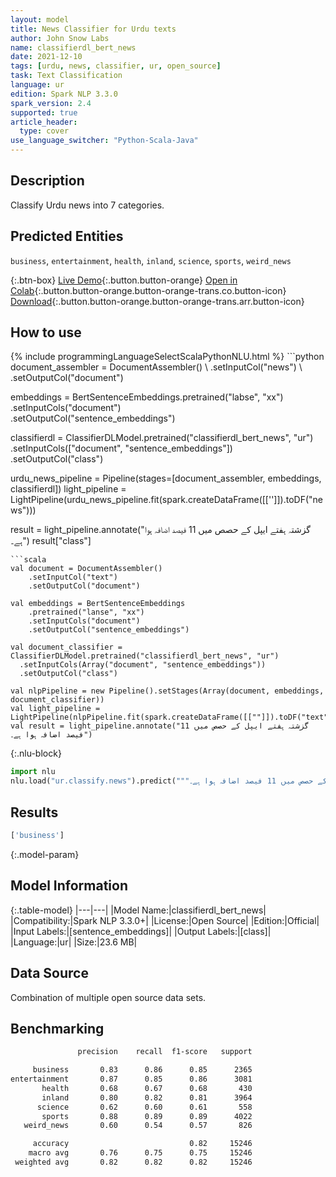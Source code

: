 ```yaml
---
layout: model
title: News Classifier for Urdu texts
author: John Snow Labs
name: classifierdl_bert_news
date: 2021-12-10
tags: [urdu, news, classifier, ur, open_source]
task: Text Classification
language: ur
edition: Spark NLP 3.3.0
spark_version: 2.4
supported: true
article_header:
  type: cover
use_language_switcher: "Python-Scala-Java"
---
```


## Description

Classify Urdu news into 7 categories.

## Predicted Entities

`business`, `entertainment`, `health`, `inland`, `science`, `sports`, `weird_news`

{:.btn-box}
[Live Demo](https://demo.johnsnowlabs.com/public/CLASSIFICATION_UR_NEWS/){:.button.button-orange}
[Open in Colab](https://colab.research.google.com/github/JohnSnowLabs/spark-nlp-workshop/blob/master/tutorials/streamlit_notebooks/CLASSIFICATION_UR_NEWS.ipynb){:.button.button-orange.button-orange-trans.co.button-icon}
[Download](https://s3.amazonaws.com/auxdata.johnsnowlabs.com/public/models/classifierdl_bert_news_ur_3.3.0_2.4_1639125233132.zip){:.button.button-orange.button-orange-trans.arr.button-icon}

## How to use



<div class="tabs-box" markdown="1">
{% include programmingLanguageSelectScalaPythonNLU.html %}
```python
document_assembler = DocumentAssembler() \
      .setInputCol("news") \
      .setOutputCol("document")

embeddings = BertSentenceEmbeddings.pretrained("labse", "xx") \
      .setInputCols("document") \
      .setOutputCol("sentence_embeddings")

classifierdl = ClassifierDLModel.pretrained("classifierdl_bert_news", "ur") \
  .setInputCols(["document", "sentence_embeddings"]) \
  .setOutputCol("class")

urdu_news_pipeline = Pipeline(stages=[document_assembler, embeddings, classifierdl])
light_pipeline = LightPipeline(urdu_news_pipeline.fit(spark.createDataFrame([['']]).toDF("news")))

result = light_pipeline.annotate("گزشتہ ہفتے ایپل کے حصص میں 11 فیصد اضافہ ہوا ہے۔")
result["class"]
```
```scala
val document = DocumentAssembler()
    .setInputCol("text")
    .setOutputCol("document")

val embeddings = BertSentenceEmbeddings
    .pretrained("lanse", "xx") 
    .setInputCols("document")
    .setOutputCol("sentence_embeddings")

val document_classifier = ClassifierDLModel.pretrained("classifierdl_bert_news", "ur") 
  .setInputCols(Array("document", "sentence_embeddings")) 
  .setOutputCol("class")

val nlpPipeline = new Pipeline().setStages(Array(document, embeddings, document_classifier))
val light_pipeline = LightPipeline(nlpPipeline.fit(spark.createDataFrame([[""]]).toDF("text")))
val result = light_pipeline.annotate("گزشتہ ہفتے ایپل کے حصص میں 11 فیصد اضافہ ہوا ہے۔")

```


{:.nlu-block}
```python
import nlu
nlu.load("ur.classify.news").predict("""گزشتہ ہفتے ایپل کے حصص میں 11 فیصد اضافہ ہوا ہے۔""")
```

</div>

## Results

```bash
['business']
```

{:.model-param}
## Model Information

{:.table-model}
|---|---|
|Model Name:|classifierdl_bert_news|
|Compatibility:|Spark NLP 3.3.0+|
|License:|Open Source|
|Edition:|Official|
|Input Labels:|[sentence_embeddings]|
|Output Labels:|[class]|
|Language:|ur|
|Size:|23.6 MB|

## Data Source

Combination of multiple open source data sets.

## Benchmarking

```bash
               precision    recall  f1-score   support

     business       0.83      0.86      0.85      2365
entertainment       0.87      0.85      0.86      3081
       health       0.68      0.67      0.68       430
       inland       0.80      0.82      0.81      3964
      science       0.62      0.60      0.61       558
       sports       0.88      0.89      0.89      4022
   weird_news       0.60      0.54      0.57       826

     accuracy                           0.82     15246
    macro avg       0.76      0.75      0.75     15246
 weighted avg       0.82      0.82      0.82     15246

```
